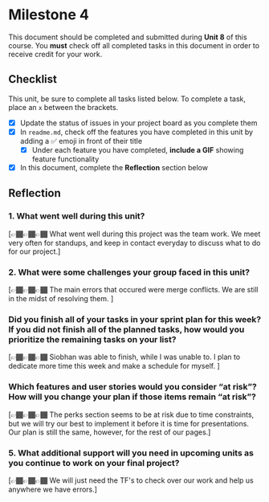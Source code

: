 # Milestone 4

This document should be completed and submitted during **Unit 8** of this course. You **must** check off all completed tasks in this document in order to receive credit for your work.

## Checklist

This unit, be sure to complete all tasks listed below. To complete a task, place an `x` between the brackets.

- [x] Update the status of issues in your project board as you complete them
- [x] In `readme.md`, check off the features you have completed in this unit by adding a ✅ emoji in front of their title
  - [x] Under each feature you have completed, **include a GIF** showing feature functionality
- [x] In this document, complete the **Reflection** section below

## Reflection

### 1. What went well during this unit?

[👉🏾👉🏾👉🏾 What went well during this project was the team work. We meet very often for standups, and keep in contact everyday to discuss what to do for our project.]

### 2. What were some challenges your group faced in this unit?

[👉🏾👉🏾👉🏾 The main errors that occured were merge conflicts. We are still in the midst of resolving them. ]

### Did you finish all of your tasks in your sprint plan for this week? If you did not finish all of the planned tasks, how would you prioritize the remaining tasks on your list?

[👉🏾👉🏾👉🏾 Siobhan was able to finish, while I was unable to. I plan to dedicate more time this week and make a schedule for myself. ]

### Which features and user stories would you consider “at risk”? How will you change your plan if those items remain “at risk”?

[👉🏾👉🏾👉🏾 The perks section seems to be at risk due to time constraints, but we will try our best to implement it before it is time for presentations. Our plan is still the same, however, for the rest of our pages.]

### 5. What additional support will you need in upcoming units as you continue to work on your final project?

[👉🏾👉🏾👉🏾 We will  just need the TF's to check over our work and help us anywhere we have errors.]
